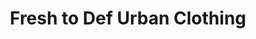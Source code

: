 ---
title: "Fresh to Def Urban Clothing"
url: /atlanta/fresh-to-def-urban-clothing/
shop: clothes
---